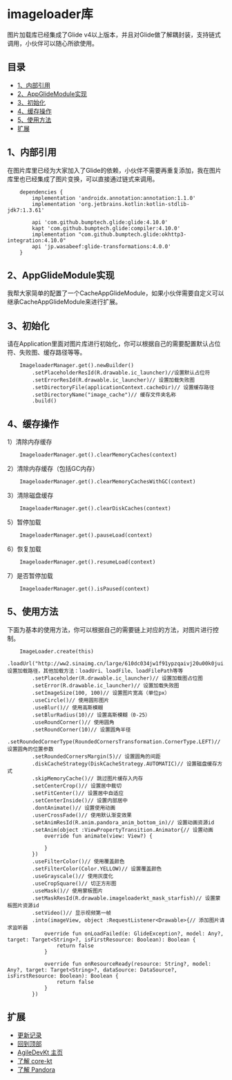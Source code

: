 # imageloader库
图片加载库已经集成了Glide v4以上版本，并且对Glide做了解耦封装，支持链式调用，小伙伴可以随心所欲使用。

## 目录
 - [1、内部引用](https://github.com/LZ9/AgileDevKt/blob/master/imageloaderkt/readme_imageloader.md#1内部引用)
 - [2、AppGlideModule实现](https://github.com/LZ9/AgileDevKt/blob/master/imageloaderkt/readme_imageloader.md#2appglidemodule实现)
 - [3、初始化](https://github.com/LZ9/AgileDevKt/blob/master/imageloaderkt/readme_imageloader.md#3初始化)
 - [4、缓存操作](https://github.com/LZ9/AgileDevKt/blob/master/imageloaderkt/readme_imageloader.md#4缓存操作)
 - [5、使用方法](https://github.com/LZ9/AgileDevKt/blob/master/imageloaderkt/readme_imageloader.md#5使用方法)
 - [扩展](https://github.com/LZ9/AgileDevKt/blob/master/imageloaderkt/readme_imageloader.md#扩展)

## 1、内部引用
在图片库里已经为大家加入了Glide的依赖，小伙伴不需要再重复添加，我在图片库里也已经集成了图片变换，可以直接通过链式来调用。
```
    dependencies {
        implementation 'androidx.annotation:annotation:1.1.0'
        implementation 'org.jetbrains.kotlin:kotlin-stdlib-jdk7:1.3.61'

        api 'com.github.bumptech.glide:glide:4.10.0'
        kapt 'com.github.bumptech.glide:compiler:4.10.0'
        implementation "com.github.bumptech.glide:okhttp3-integration:4.10.0"
        api 'jp.wasabeef:glide-transformations:4.0.0'
    }
```

## 2、AppGlideModule实现
我帮大家简单的配置了一个CacheAppGlideModule，如果小伙伴需要自定义可以继承CacheAppGlideModule来进行扩展。

## 3、初始化
请在Application里面对图片库进行初始化，你可以根据自己的需要配置默认占位符、失败图、缓存路径等等。
```
    ImageloaderManager.get().newBuilder()
        .setPlaceholderResId(R.drawable.ic_launcher)//设置默认占位符
        .setErrorResId(R.drawable.ic_launcher)// 设置加载失败图
        .setDirectoryFile(applicationContext.cacheDir)// 设置缓存路径
        .setDirectoryName("image_cache")// 缓存文件夹名称
        .build()
```

## 4、缓存操作
1）清除内存缓存
```
    ImageloaderManager.get().clearMemoryCaches(context)
```
2）清除内存缓存（包括GC内存）
```
    ImageloaderManager.get().clearMemoryCachesWithGC(context)
```
3）清除磁盘缓存
```
    ImageloaderManager.get().clearDiskCaches(context)
```
5）暂停加载
```
    ImageloaderManager.get().pauseLoad(context)
```
6）恢复加载
```
    ImageloaderManager.get().resumeLoad(context)
```
7）是否暂停加载
```
    ImageloaderManager.get().isPaused(context)
```

## 5、使用方法
下面为基本的使用方法，你可以根据自己的需要链上对应的方法，对图片进行控制。
```
    ImageLoader.create(this)
        .loadUrl("http://ww2.sinaimg.cn/large/610dc034jw1f91ypzqaivj20u00k0jui.jpg")// 设置加载路径，其他加载方法：loadUri、loadFile、loadFilePath等等
        .setPlaceholder(R.drawable.ic_launcher)// 设置加载图占位图
        .setError(R.drawable.ic_launcher)// 设置加载失败图
        .setImageSize(100, 100)// 设置图片宽高（单位px）
        .useCircle()// 使用圆形图片
        .useBlur()// 使用高斯模糊
        .setBlurRadius(10)// 设置高斯模糊（0-25）
        .useRoundCorner()// 使用圆角
        .setRoundCorner(10)// 设置圆角半径
        .setRoundedCornerType(RoundedCornersTransformation.CornerType.LEFT)// 设置圆角的位置参数
        .setRoundedCornersMargin(5)// 设置圆角的间距
        .diskCacheStrategy(DiskCacheStrategy.AUTOMATIC)// 设置磁盘缓存方式
        .skipMemoryCache()// 跳过图片缓存入内存
        .setCenterCrop()// 设置居中裁切
        .setFitCenter()// 设置居中自适应
        .setCenterInside()// 设置内部居中
        .dontAnimate()// 设置使用动画
        .userCrossFade()// 使用默认渐变效果
        .setAnimResId(R.anim.pandora_anim_bottom_in)// 设置动画资源id
        .setAnim(object :ViewPropertyTransition.Animator{// 设置动画
            override fun animate(view: View?) {

            }
        })
        .useFilterColor()// 使用覆盖颜色
        .setFilterColor(Color.YELLOW)// 设置覆盖颜色
        .useGrayscale()// 使用灰度化
        .useCropSquare()// 切正方形图
        .useMask()// 使用蒙板图片
        .setMaskResId(R.drawable.imageloaderkt_mask_starfish)// 设置蒙板图片资源id
        .setVideo()// 显示视频第一帧
        .into(imageView, object :RequestListener<Drawable>{// 添加图片请求监听器
            override fun onLoadFailed(e: GlideException?, model: Any?, target: Target<String>?, isFirstResource: Boolean): Boolean {
                return false
            }

            override fun onResourceReady(resource: String?, model: Any?, target: Target<String>?, dataSource: DataSource?, isFirstResource: Boolean): Boolean {
                return false
            }
        })
```

## 扩展

- [更新记录](https://github.com/LZ9/AgileDevKt/blob/master/imageloaderkt/readme_imageloader_update.md)
- [回到顶部](https://github.com/LZ9/AgileDevKt/blob/master/imageloaderkt/readme_imageloader.md#imageloader库)
- [AgileDevKt 主页](https://github.com/LZ9/AgileDevKt)
- [了解 core-kt](https://github.com/LZ9/AgileDevKt/blob/master/corekt/readme_core.md)
- [了解 Pandora](https://github.com/LZ9/AgileDevKt/blob/master/pandora/document/readme_pandora.md)
